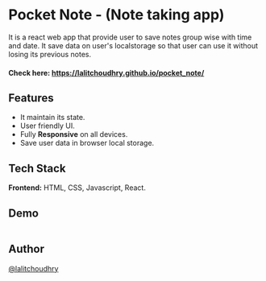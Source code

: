 
# Pocket Note - (Note taking app)

It is a react web app that provide user to save notes group wise with time and date. It save data on user's localstorage so that user can use it without losing its previous notes.

#### Check here: https://lalitchoudhry.github.io/pocket_note/


## Features

- It maintain its state.
- User friendly UI.
- Fully **Responsive** on all devices.
- Save user data in browser local storage.


## Tech Stack

**Frontend:** HTML, CSS, Javascript, React.

## Demo

![]()


## Author

[@lalitchoudhry](https://www.github.com/lalitchoudhry)

